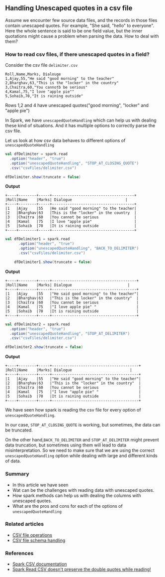 ## Handling Unescaped quotes in a csv file

Assume we encounter few source data files, and the records in those files contain unescaped quotes. For example, "She said, "hello" to everyone".
Here the whole sentence is said to be one field value, but the inner quotations might cause a problem when parsing the data. How to deal with them?

### How to read csv files, if there unescaped quotes in a field?
Consider the csv file `delimiter.csv`
```csv 
Roll,Name,Marks, Dialouge
1,Ajay,55,"He said "good morning" to the teacher"
2,Bharghav,63,"This is the "locker" in the country"
3,Chaitra,60,"You cannotb be serious"
4,Kamal,75,"I love "apple pie""
5,Sohaib,70,"It is raining outside"
```
Rows 1,2 and 4 have unescaped quotes("good morning", "locker" and "apple pie")

In Spark, we have `unescapedQuoteHandling` which can help us with dealing these kind of situations. And it has multiple options to correctly parse the csv file.

Let us look at how csv data behaves to different options of `unescapedQuoteHandling`

```scala
val dfDelimiter = spark.read
  .option("header", "true")
  .option("unescapedQuoteHandling", "STOP_AT_CLOSING_QUOTE")
  .csv("csvFiles/delimiter.csv")

dfDelimiter.show(truncate = false)
```
**Output**
```text
+----+--------+-----+-------------------------------------+
|Roll|Name    |Marks| Dialogue                        |
+----+--------+-----+-------------------------------------+
|1   |Ajay    |55   |He said "good morning" to the teacher|
|2   |Bharghav|63   |This is the "locker" in the country  |
|3   |Chaitra |60   |You cannot be serious                |
|4   |Kamal   |75   |I love "apple pie"                   |
|5   |Sohaib  |70   |It is raining outside                |
+----+--------+-----+-------------------------------------+
```

```scala
val dfDelimiter1 = spark.read
      .option("header", "true")
      .option("unescapedQuoteHandling", "BACK_TO_DELIMITER")
      .csv("csvFiles/delimiter.csv")

    dfDelimiter1.show(truncate = false)
```
**Output**
```text
+----+--------+-----+--------------------------------------+
|Roll|Name    |Marks| Dialogue                         |
+----+--------+-----+--------------------------------------+
|1   |Ajay    |55   |"He said good morning" to the teacher"|
|2   |Bharghav|63   |"This is the locker" in the country"  |
|3   |Chaitra |60   |You cannot be serious                 |
|4   |Kamal   |75   |"I love apple pie" "                  |
|5   |Sohaib  |70   |It is raining outside                 |
+----+--------+-----+--------------------------------------+
```

```scala 
val dfDelimiter2 = spark.read
  .option("header", "true")
  .option("unescapedQuoteHandling", "STOP_AT_DELIMITER")
  .csv("csvFiles/delimiter.csv")

dfDelimiter2.show(truncate = false)
```
**Output**
```text
+----+--------+-----+---------------------------------------+
|Roll|Name    |Marks| Dialogue                          |
+----+--------+-----+---------------------------------------+
|1   |Ajay    |55   |"He said "good morning" to the teacher"|
|2   |Bharghav|63   |"This is the "locker" in the country"  |
|3   |Chaitra |60   |You cannot be serious                  |
|4   |Kamal   |75   |"I love "apple pie" "                  |
|5   |Sohaib  |70   |It is raining outside                  |
+----+--------+-----+---------------------------------------+
```

We have seen how spark is reading the csv file for every option of `unescapedQuoteHandling`.

In our case, `STOP_AT_CLOSING_QUOTE` is working, but sometimes, the data can be truncated.

On the other hand,`BACK_TO_DELIMITER` and `STOP_AT_DELIMITER` might prevent data truncation, but sometimes using them will lead to data misinterpretation.
So we need to make sure that we are using the correct `unescapedQuoteHandling` option while dealing with large and different kinds of data.


### Summary
- In this article we have seen 
- Wat can be the challenges  with reading data with unescaped quotes.
- How spark methods can help us with dealing the columns with unescaped quotes.
- What are the pros and cons for each of the options of `unescapedQuoteHandling`

### Related articles
- [CSV file operations](csv-file-operations.md)
- [CSV file schema handling](csv-file-schema-handling.md)

### References
- [Spark CSV documentation](https://spark.apache.org/docs/3.5.4/sql-data-sources-csv.html)
- [Spark Read CSV doesn't preserve the double quotes while reading!](https://community.databricks.com/t5/data-engineering/spark-read-csv-doesn-t-preserve-the-double-quotes-while-reading/td-p/27086)
